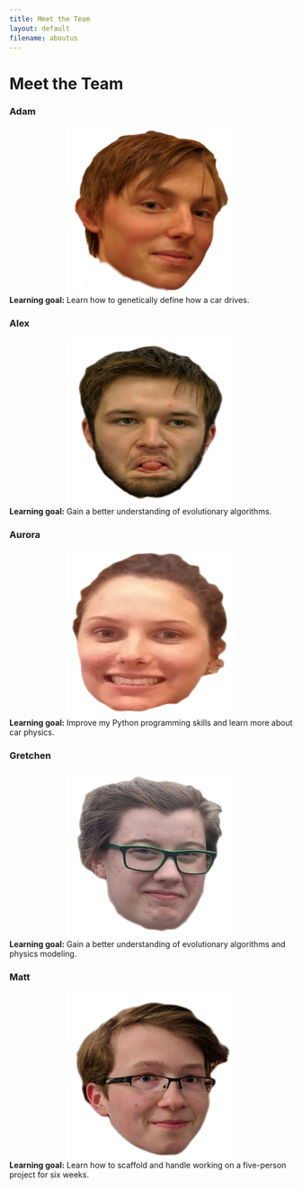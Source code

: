 ```yaml
---
title: Meet the Team
layout: default
filename: aboutus
---
```


# Meet the Team

### Adam
<img src="assets/anovotny.png" style="width:300px; height:300px; display:block; margin:auto;"></img>
**Learning goal:** Learn how to genetically define how a car drives.

### Alex
<img src="assets/alex.png" style="width:300px; height:300px; display:block; margin:auto;"></img>
**Learning goal:** Gain a better understanding of evolutionary algorithms.

### Aurora
<img src="assets/aurora.png" style="width:300px; height:300px; display:block; margin:auto;"></img>
**Learning goal:** Improve my Python programming skills and learn more about car physics.

### Gretchen
<img src="assets/gretch.png" style="width:300px; height:300px; display:block; margin:auto;"></img>
**Learning goal:** Gain a better understanding of evolutionary algorithms and physics modeling.
### Matt
<img src="assets/mattyb.png" style="width:300px; height:300px; display:block; margin:auto;"></img>
**Learning goal:** Learn how to scaffold and handle working on a five-person project for six weeks.
